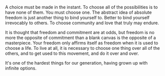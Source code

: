 A choice must be made in the instant. To choose all of the possibilities is to have none of them. You must choose one. The abstract idea of absolute freedom is just another thing to bind yourself to. Better to bind yourself irrevocably to others. To choose community and love that truly may endure. 

It is thought that freedom and commitment are at odds, but freedom is no more the opposite of commitment than a blank canvas is the opposite of a masterpiece. Your freedom only affirms itself as freedom when it is used to choose a life. To live at all, it is necessary to choose one thing over all of the others, and to get used to this movement, and do it over and over. 

It's one of the hardest things for our generation, having grown up with infinite options.

